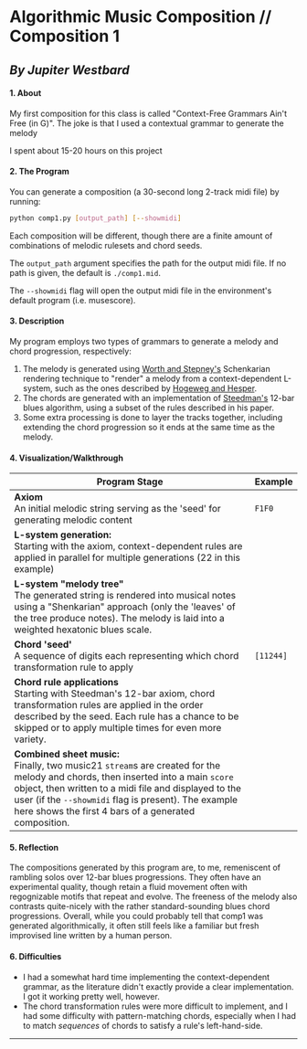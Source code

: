 # Algorithmic Music Composition // Composition 1

## *By Jupiter Westbard*

#### 1. About
My first composition for this class is called "Context-Free Grammars Ain't Free (in G)". The joke is that I used a contextual grammar to generate the melody

I spent about 15-20 hours on this project

#### 2. The Program
You can generate a composition (a 30-second long 2-track midi file) by running:
```bash
python comp1.py [output_path] [--showmidi]
```
Each composition will be different, though there are a finite amount of combinations of melodic rulesets and chord seeds.

The `output_path` argument specifies the path for the output midi file. If no path is given, the default is `./comp1.mid`.

The `--showmidi` flag will open the output midi file in the environment's default program (i.e. musescore).

#### 3. Description
My program employs two types of grammars to generate a melody and chord progression, respectively:
1. The melody is generated using [Worth and Stepney's](https://www-users.york.ac.uk/~ss44/bib/ss/nonstd/eurogp05.htm) Schenkarian rendering technique to "render" a melody from a context-dependent L-system, such as the ones described by [Hogeweg and Hesper](https://tufts.primo.exlibrisgroup.com/permalink/01TUN_INST/1fml38t/cdi_crossref_primary_10_1016_0031_3203_74_90019_3).
2. The chords are generated with an implementation of [Steedman's](https://www.jstor.org/stable/40285282) 12-bar blues algorithm, using a subset of the rules described in his paper.
3. Some extra processing is done to layer the tracks together, including extending the chord progression so it ends at the same time as the melody.

#### 4. Visualization/Walkthrough

| **Program Stage**                                                                                                                                                                                                                                                                                             | **Example**                               |
| ------------------------------------------------------------------------------------------------------------------------------------------------------------------------------------------------------------------------------------------------------------------------------------------------------------- | ----------------------------------------- |
| **Axiom**<br>An initial melodic string serving as the 'seed' for generating melodic content                                                                                                                                                                                                                   | `F1F0`                                    |
| **L-system generation:**<br>Starting with the axiom, context-dependent rules are applied in parallel for multiple generations (22 in this example)                                                                                                                                                            |       |
| **L-system "melody tree"**<br>The generated string is rendered into musical notes using a "Shenkarian" approach (only the 'leaves' of the tree produce notes). The melody is laid into a weighted hexatonic blues scale.                                                                                      |  |
| **Chord 'seed'**<br>A sequence of digits each representing which chord transformation rule to apply                                                                                                                                                                                                           | `[11244]`                                 |
| **Chord rule applications**<br>Starting with Steedman's 12-bar axiom, chord transformation rules are applied in the order described by the seed. Each rule has a chance to be skipped or to apply multiple times for even more variety.                                                                       |       |
| **Combined sheet music:**<br>Finally, two music21 `stream`s are created for the melody and chords, then inserted into a main `score` object, then written to a midi file and displayed to the user (if the `--showmidi` flag is present). The example here shows the first 4 bars of a generated composition. |       |

#### 5. Reflection
The compositions generated by this program are, to me, remeniscent of rambling solos over 12-bar blues progressions. They often have an experimental quality, though retain a fluid movement often with regognizable motifs that repeat and evolve. The freeness of the melody also contrasts quite-nicely with the rather standard-sounding blues chord progressions. Overall, while you could probably tell that comp1 was generated algorithmically, it often still feels like a familiar but fresh improvised line written by a human person.

#### 6. Difficulties
- I had a somewhat hard time implementing the context-dependent grammar, as the literature didn't exactly provide a clear implementation. I got it working pretty well, however.
- The chord transformation rules were more difficult to implement, and I had some difficulty with pattern-matching chords, especially when I had to match *sequences* of chords to satisfy a rule's left-hand-side.

---
